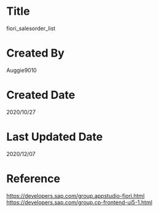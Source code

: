 # Title
fiori_salesorder_list

# Created By
Auggie9010

# Created Date
2020/10/27

# Last Updated Date
2020/12/07

# Reference
https://developers.sap.com/group.appstudio-fiori.html
https://developers.sap.com/group.cp-frontend-ui5-1.html